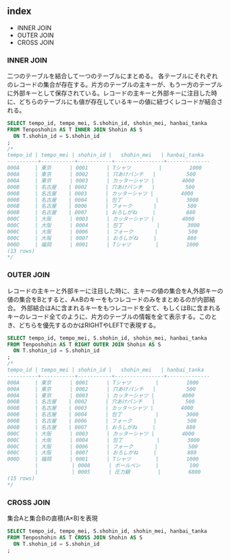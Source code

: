 ## index

- INNER JOIN
- OUTER JOIN
- CROSS JOIN

### INNER JOIN
二つのテーブルを結合して一つのテーブルにまとめる。
各テーブルにそれぞれのレコードの集合が存在する。片方のテーブルの主キーが、もう一方のテーブルに外部キーとして保存されている。レコードの主キーと外部キーに注目した時に、どちらのテーブルにも値が存在しているキーの値に紐づくレコードが結合される。

```sql
SELECT tempo_id, tempo_mei, S.shohin_id, shohin_mei, hanbai_tanka
FROM Tenposhohin AS T INNER JOIN Shohin AS S
  ON T.shohin_id = S.shohin_id
;
/*
tempo_id | tempo_mei | shohin_id |   shohin_mei   | hanbai_tanka
----------+-----------+-----------+----------------+--------------
000A     | 東京      | 0001      | Tシャツ         |         1000
000A     | 東京      | 0002      | 穴あけパンチ   |          500
000A     | 東京      | 0003      | カッターシャツ |         4000
000B     | 名古屋    | 0002      | 穴あけパンチ   |          500
000B     | 名古屋    | 0003      | カッターシャツ |         4000
000B     | 名古屋    | 0004      | 包丁           |         3000
000B     | 名古屋    | 0006      | フォーク       |          500
000B     | 名古屋    | 0007      | おろしがね     |          880
000C     | 大阪      | 0003      | カッターシャツ |         4000
000C     | 大阪      | 0004      | 包丁           |         3000
000C     | 大阪      | 0006      | フォーク       |          500
000C     | 大阪      | 0007      | おろしがね     |          880
000D     | 福岡      | 0001      | Tシャツ        |         1000
(13 rows)
*/
```

### OUTER JOIN
レコードの主キーと外部キーに注目した時に、主キーの値の集合をA,外部キーの値の集合をBとすると、A∧Bのキーをもつレコードのみをまとめるのが内部結合。
外部結合はAに含まれるキーをもつレコードを全て、もしくはBに含まれるキーのレコード全てのように、片方のテーブルの情報を全て表示する。このとき、どちらを優先するのかはRIGHTやLEFTで表現する。

```sql
SELECT tempo_id, tempo_mei, S.shohin_id, shohin_mei, hanbai_tanka
FROM Tenposhohin AS T RIGHT OUTER JOIN Shohin AS S
  ON T.shohin_id = S.shohin_id
;
/*
tempo_id | tempo_mei | shohin_id |   shohin_mei   | hanbai_tanka
----------+-----------+-----------+----------------+--------------
000A     | 東京      | 0001      | Tシャツ        |         1000
000A     | 東京      | 0002      | 穴あけパンチ   |          500
000A     | 東京      | 0003      | カッターシャツ |         4000
000B     | 名古屋    | 0002      | 穴あけパンチ   |          500
000B     | 名古屋    | 0003      | カッターシャツ |         4000
000B     | 名古屋    | 0004      | 包丁           |         3000
000B     | 名古屋    | 0006      | フォーク       |          500
000B     | 名古屋    | 0007      | おろしがね     |          880
000C     | 大阪      | 0003      | カッターシャツ |         4000
000C     | 大阪      | 0004      | 包丁           |         3000
000C     | 大阪      | 0006      | フォーク       |          500
000C     | 大阪      | 0007      | おろしがね     |          880
000D     | 福岡      | 0001      | Tシャツ        |         1000
         |           | 0008      | ボールペン     |          100
         |           | 0005      | 圧力鍋         |         6800
(15 rows)
*/
```

### CROSS JOIN
集合Aと集合Bの直積(A×B)を表現
```sql
SELECT tempo_id, tempo_mei, S.shohin_id, shohin_mei, hanbai_tanka
FROM Tenposhohin AS T CROSS JOIN Shohin AS S
  ON T.shohin_id = S.shohin_id
;
```
